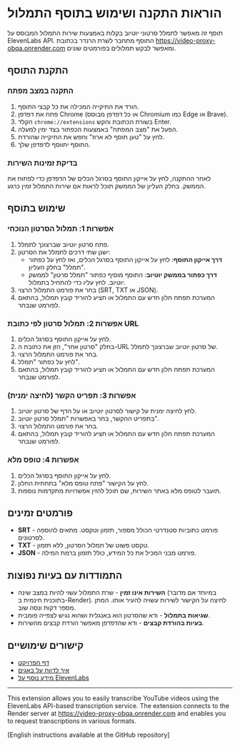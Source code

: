 # הוראות התקנה ושימוש בתוסף התמלול

תוסף זה מאפשר לתמלל סרטוני יוטיוב בקלות באמצעות שירות התמלול המבוסס על ElevenLabs API. התוסף מתחבר לשרת הרנדר בכתובת https://video-proxy-obqa.onrender.com ומאפשר לבקש תמלולים בפורמטים שונים.

## התקנת התוסף

### התקנה במצב מפתח

1. הורד את התיקייה המכילה את כל קבצי התוסף.
2. פתח את דפדפן Chrome (או כל דפדפן מבוסס Chromium כמו Edge או Brave).
3. הקלד `chrome://extensions` בשורת הכתובת והקש Enter.
4. הפעל את "מצב המפתח" באמצעות הכפתור בצד ימין למעלה.
5. לחץ על "טען תוסף לא ארוז" וחפש את התיקייה שהורדת.
6. התוסף יתווסף לדפדפן שלך.

### בדיקת זמינות השירות

לאחר ההתקנה, לחץ על אייקון התוסף בסרגל הכלים של הדפדפן כדי לפתוח את הממשק. בחלק העליון של הממשק תוכל לראות אם שירות התמלול זמין כרגע.

## שימוש בתוסף

### אפשרות 1: תמלול הסרטון הנוכחי

1. פתח סרטון יוטיוב שברצונך לתמלל.
2. ישנן שתי דרכים לתמלל את הסרטון:
   * **דרך אייקון התוסף**: לחץ על אייקון התוסף בסרגל הכלים, ואז לחץ על כפתור "תמלל" בחלק העליון.
   * **דרך כפתור בממשק יוטיוב**: התוסף מוסיף כפתור "תמלל סרטון" לממשק יוטיוב. לחץ עליו כדי להתחיל בתמלול.
3. בחר את פורמט התמלול הרצוי (SRT, TXT או JSON).
4. המערכת תפתח חלון חדש עם התמלול או תציע להוריד קובץ תמלול, בהתאם לפורמט שנבחר.

### אפשרות 2: תמלול סרטון לפי כתובת URL

1. לחץ על אייקון התוסף בסרגל הכלים.
2. בחלק "סרטון אחר", הזן את כתובת ה-URL של סרטון יוטיוב שברצונך לתמלל.
3. בחר את פורמט התמלול הרצוי.
4. לחץ על כפתור "תמלל".
5. המערכת תפתח חלון חדש עם התמלול או תציע להוריד קובץ תמלול, בהתאם לפורמט שנבחר.

### אפשרות 3: תפריט הקשר (לחיצה ימנית)

1. לחץ לחיצה ימנית על קישור לסרטון יוטיוב או על הדף של סרטון יוטיוב.
2. בתפריט ההקשר, בחר באפשרות "תמלל סרטון יוטיוב".
3. בחר את פורמט התמלול הרצוי.
4. המערכת תפתח חלון חדש עם התמלול או תציע להוריד קובץ תמלול, בהתאם לפורמט שנבחר.

### אפשרות 4: טופס מלא

1. לחץ על אייקון התוסף בסרגל הכלים.
2. לחץ על הקישור "פתח טופס מלא" בתחתית החלון.
3. תועבר לטופס מלא באתר השירות, שם תוכל להזין אפשרויות מתקדמות נוספות.

## פורמטים זמינים

* **SRT** - פורמט כתוביות סטנדרטי הכולל מספור, תזמון וטקסט. מתאים להוספה לסרטונים.
* **TXT** - טקסט פשוט של תמלול הסרטון, ללא תזמון.
* **JSON** - פורמט מבני המכיל את כל המידע, כולל תזמון ברמת המילה.

## התמודדות עם בעיות נפוצות

* **השירות אינו זמין** - שרת התמלול עשוי להיות במצב שינה (במיוחד אם מדובר בתוכנית חינמית ב-Render). לחיצה על הקישור לשירות עשויה להעיר אותו. המתן מספר דקות ונסה שוב.
* **שגיאות בתמלול** - ודא שהסרטון הוא באנגלית ושהוא נגיש לצפייה פומבית.
* **בעיות בהורדת קבצים** - ודא שהדפדפן מאפשר הורדת קבצים מהשירות.

## קישורים שימושיים

* [דף הפרויקט](https://github.com/yourusername/youtube-transcription)
* [איך לדווח על באגים](https://github.com/yourusername/youtube-transcription/issues)
* [מידע נוסף על ElevenLabs](https://elevenlabs.io)

---

This extension allows you to easily transcribe YouTube videos using the ElevenLabs API-based transcription service. The extension connects to the Render server at https://video-proxy-obqa.onrender.com and enables you to request transcriptions in various formats.

[English instructions available at the GitHub repository] 